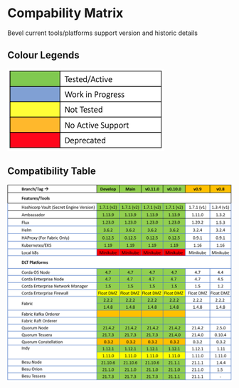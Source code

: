 [//]: # (##############################################################################################)
[//]: # (Copyright Accenture. All Rights Reserved.)
[//]: # (SPDX-License-Identifier: Apache-2.0)
[//]: # (##############################################################################################)

# Compability Matrix
Bevel current tools/platforms support version and historic details 
## Colour Legends
![](./_static/legends.png)
## Compatibility Table
![](./_static/compatibility_matrix.png)